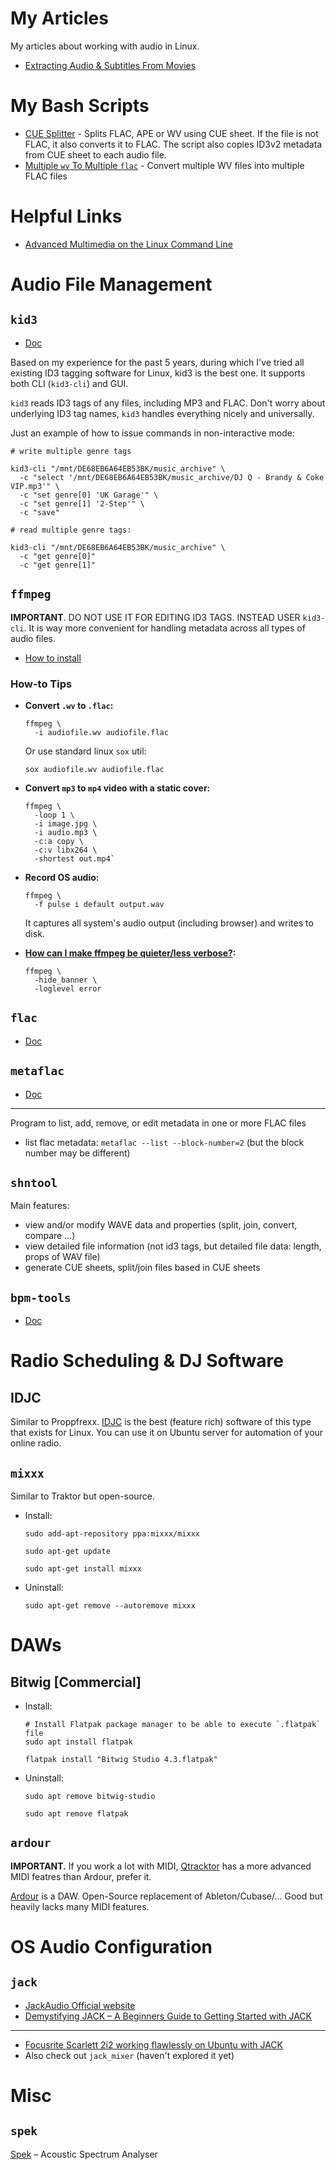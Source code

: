 # My Articles

My articles about working with audio in Linux.

* [Extracting Audio & Subtitles From Movies](./extracting-audio-and-subtitles-from-movies.md)



# My Bash Scripts

* [CUE Splitter](https://github.com/ponomarevandrey/automation-scripts/blob/master/audio/cue-splitter.sh) - Splits FLAC, APE or WV using CUE sheet.  If the file is not FLAC, it also converts it to FLAC. The script also copies ID3v2 metadata from CUE sheet to each audio file.
* [Multiple `wv` To Multiple `flac`](https://github.com/ponomarevandrey/automation-scripts/blob/master/audio/multiple-wv-to-multiple-flac.sh) - Convert multiple WV files into multiple FLAC files


# Helpful Links

* [Advanced Multimedia on the Linux Command Line](https://avi.alkalay.net/2016/09/multimedia-linux-cli.html)



# Audio File Management

## `kid3`

* [Doc](https://docs.kde.org/trunk5/en/kid3/kid3/kid3-cli.html)

Based on my experience for the past 5 years, during which I've tried all existing ID3 tagging software for Linux, kid3 is the best one. It supports both CLI (`kid3-cli`) and GUI.

`kid3` reads ID3 tags of any files, including MP3 and FLAC. Don't worry about underlying ID3 tag names, `kid3` handles everything nicely and universally.

Just an example of how to issue commands in non-interactive mode:
```shell
# write multiple genre tags

kid3-cli "/mnt/DE68EB6A64EB53BK/music_archive" \
  -c "select '/mnt/DE68EB6A64EB53BK/music_archive/DJ Q - Brandy & Coke VIP.mp3'" \
  -c "set genre[0] 'UK Garage'" \
  -c "set genre[1] '2-Step'" \
  -c "save"
  
# read multiple genre tags:

kid3-cli "/mnt/DE68EB6A64EB53BK/music_archive" \
  -c "get genre[0]"
  -c "get genre[1]"
```


## `ffmpeg`

**IMPORTANT**. DO NOT USE IT FOR EDITING ID3 TAGS. INSTEAD USER `kid3-cli`. It is way more convenient for handling metadata across all types of audio files.

* [How to install](https://linuxize.com/post/how-to-install-ffmpeg-on-ubuntu-18-04/)



### How-to Tips

* **Convert `.wv` to `.flac`:**
  ```
  ffmpeg \
    -i audiofile.wv audiofile.flac
  ```
  
  Or use standard linux `sox` util: 
  ```
  sox audiofile.wv audiofile.flac
  ```

* **Convert `mp3` to `mp4` video with a static cover:** 
  ```
  ffmpeg \
    -loop 1 \
    -i image.jpg \
    -i audio.mp3 \
    -c:a copy \
    -c:v libx264 \
    -shortest out.mp4`
  ```

* **Record OS audio:**
  ```
  ffmpeg \
    -f pulse i default output.wav
  ```` 
  It captures all system's audio output (including browser) and writes to disk.

* **[How can I make ffmpeg be quieter/less verbose?](https://superuser.com/questions/326629/how-can-i-make-ffmpeg-be-quieter-less-verbose):**
  ```
  ffmpeg \
    -hide_banner \
    -loglevel error
  ```
  


## `flac` 

* [Doc](https://xiph.org/flac/documentation_tools_flac.html) 



## `metaflac`

* [Doc](https://linux.die.net/man/1/metaflac)

---

Program to list, add, remove, or edit metadata in one or more FLAC files

* list flac metadata: `metaflac --list --block-number=2` (but the block number may be different)



## `shntool`

Main features:

* view and/or modify WAVE data and properties (split, join, convert, compare ...) 
* view detailed file information (not id3 tags, but detailed file data: length, props of WAV file)
* generate CUE sheets, split/join files based in CUE sheets



## `bpm-tools`

* [Doc](http://manpages.ubuntu.com/manpages/bionic/man1/bpm.1.html)




# Radio Scheduling & DJ Software

## IDJC

Similar to Proppfrexx. [IDJC](https://idjc.sourceforge.io/tour_main.html) is the best (feature rich) software of this type that exists for Linux. You can use it on Ubuntu server for automation of your online radio.



## `mixxx`

Similar to Traktor but open-source.

* Install:
  ```shell
  sudo add-apt-repository ppa:mixxx/mixxx

  sudo apt-get update

  sudo apt-get install mixxx
  ```

* Uninstall:
  ```shell
  sudo apt-get remove --autoremove mixxx
  ```



# DAWs

## Bitwig \[Commercial\]

* Install:
  ```shell
  # Install Flatpak package manager to be able to execute `.flatpak` file
  sudo apt install flatpak

  flatpak install "Bitwig Studio 4.3.flatpak"
  ```

* Uninstall:
  ```shell
  sudo apt remove bitwig-studio

  sudo apt remove flatpak
  ```


## `ardour`

**IMPORTANT.** If you work a lot with MIDI, [Qtracktor](https://qtractor.org/qtractor-screenshots.html) has a more advanced MIDI featres than Ardour, prefer it.

[Ardour](https://ardour.org/) is a DAW. Open-Source replacement of Ableton/Cubase/... Good but heavily lacks many MIDI features.



# OS Audio Configuration

## `jack`

* [JackAudio Official website](https://jackaudio.org/downloads/)
* [Demystifying JACK – A Beginners Guide to Getting Started with JACK](https://linuxaudio.github.io/libremusicproduction/html/articles/demystifying-jack-%E2%80%93-beginners-guide-getting-started-jack.html)

---

* [Focusrite Scarlett 2i2 working flawlessly on Ubuntu with JACK](https://dragly.org/2014/01/12/focusrite-scarlett-2i2-flawlessly-working-on-ubuntu-with-jack/)
* Also check out `jack_mixer` (haven't explored it yet)



# Misc

## `spek`

[Spek](http://spek.cc/) – Acoustic Spectrum Analyser

